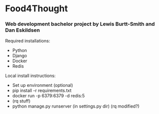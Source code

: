 # Food4Thought
### Web development bachelor project by Lewis Burtt-Smith and Dan Eskildsen

Required installations:
- Python
- Django
- Docker
- Redis

Local install instructions:
- Set up environment (optional)
- pip install -r requirements.txt
- docker run -p 6379:6379 -d redis:5
- (rq stuff)
- python manage.py runserver (in settings.py dir) (rq modified?)
